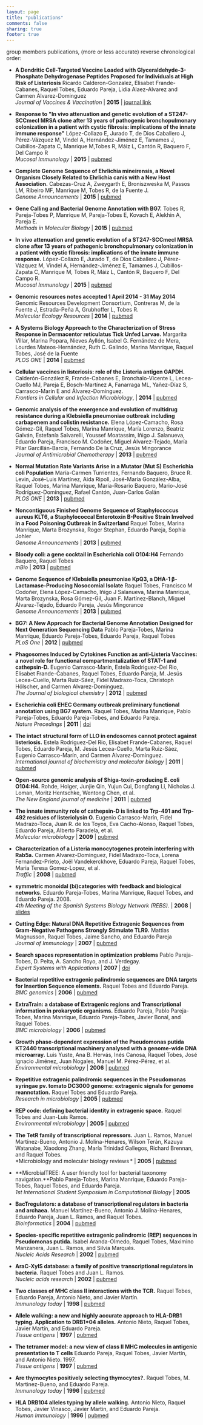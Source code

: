 ```yaml
---
layout: page
title: "publications"
comments: false
sharing: true
footer: true
---
```

 
group members publications, (more or less accurate) reverse chronological order:

- **A Dendritic Cell-Targeted Vaccine Loaded with Glyceraldehyde-3-Phosphate Dehydrogenase Peptides Proposed for Individuals at High Risk of Listeriosis** Ricardo Calderon-Gonzalez, Elisabet Frande-Cabanes, Raquel Tobes, Eduardo Pareja, Lidia Alaez-Alvarez and Carmen Alvarez-Dominguez <br /> *Journal of Vaccines & Vaccination* \| **2015** \| [journal link](http://omicsonline.org/vaccines-vaccination-abstract.php?abstract_id=40246)

- **Response to "In vivo attenuation and genetic evolution of a ST247-SCCmecI MRSA clone after 13 years of pathogenic bronchopulmonary colonization in a patient with cystic fibrosis: implications of the innate immune response"** López-Collazo E, Jurado T, de Dios Caballero J, Pérez-Vázquez M, Vindel A, Hernández-Jiménez E, Tamames J, Cubillos-Zapata C, Manrique M,Tobes R, Máiz L, Cantón R, Baquero F, Del Campo R <br /> *Mucosal Immunology* \| **2015** \| [pubmed](http://www.ncbi.nlm.nih.gov/pubmed/25736458)

- **Complete Genome Sequence of Ehrlichia mineirensis, a Novel Organism Closely Related to Ehrlichia canis with a New Host Association.** Cabezas-Cruz A, Zweygarth E, Broniszweska M, Passos LM, Ribeiro MF, Manrique M, Tobes R, de la Fuente J. <br /> *Genome Announcements* \| **2015** \| [pubmed](http://www.ncbi.nlm.nih.gov/pubmed/25614563)

- **Gene Calling and Bacterial Genome Annotation with BG7.** Tobes R, Pareja-Tobes P, Manrique M, Pareja-Tobes E, Kovach E, Alekhin A, Pareja E.  <br /> *Methods in Molecular Biology* \| **2015** \| [pubmed](http://www.ncbi.nlm.nih.gov/pubmed/25343866)

- **In vivo attenuation and genetic evolution of a ST247-SCCmecI MRSA clone after 13 years of pathogenic bronchopulmonary colonization in a patient with cystic fibrosis: implications of the innate immune response.** López-Collazo E, Jurado T, de Dios Caballero J, Pérez-Vázquez M, Vindel A, Hernández-Jiménez E, Tamames J, Cubillos-Zapata C, Manrique M, Tobes R, Máiz L, Cantón R, Baquero F, Del Campo R. <br /> *Mucosal Immunology* \| **2015** \| [pubmed](http://www.ncbi.nlm.nih.gov/pubmed/25118167)

- **Genomic resources notes accepted 1 April 2014 - 31 May 2014** Genomic Resources Development Consortium, Contreras M, de la Fuente J, Estrada-Peña A, Grubhoffer L, Tobes R. <br /> *Molecular Ecology Resources* \| **2014** \| [pubmed](http://www.ncbi.nlm.nih.gov/pubmed/24976445)

- **A Systems Biology Approach to the Characterization of Stress Response in Dermacentor reticulatus Tick Unfed Larvae.** Margarita Villar, Marina Popara, Nieves Ayllón, Isabel G. Fernández de Mera, Lourdes Mateos-Hernández, Ruth C. Galindo,  Marina Manrique, Raquel Tobes, José de la Fuente <br /> *PLOS ONE* \| **2014** \| [pubmed](http://www.ncbi.nlm.nih.gov/pubmed/24586875)

- **Cellular vaccines in listeriosis: role of the Listeria antigen GAPDH.** Calderón-González R, Frande-Cabanes E, Bronchalo-Vicente L, Lecea-Cuello MJ, Pareja E, Bosch-Martínez A, Fanarraga ML, Yañez-Díaz S, Carrasco-Marín E and Álvarez-Domínguez. <br /> *Frontiers in Cellular and Infection Microbiology*, \| **2014** \| [pubmed](http://www.ncbi.nlm.nih.gov/pubmed/24600592)

- **Genomic analysis of the emergence and evolution of multidrug resistance during a Klebsiella pneumoniae outbreak including carbapenem and colistin resistance.** Elena López-Camacho, Rosa Gómez-Gil, Raquel Tobes, Marina Manrique, María Lorenzo, Beatriz Galván, Estefanía Salvarelli, Youssef Moatassim, Iñigo J. Salanueva, Eduardo Pareja, Francisco M. Codoñer, Miguel Alvarez-Tejado, María Pilar Garcillán-Barcia, Fernando De la Cruz, Jesús Mingorance <br /> *Journal of Antimicrobial Chemotherapy* \| **2013** \| [pubmed](http://www.ncbi.nlm.nih.gov/pubmed/24155060 "http://www.ncbi.nlm.nih.gov/pubmed/24155060")

- **Normal Mutation Rate Variants Arise in a Mutator (Mut S) Escherichia coli Population** María-Carmen Turrientes, Fernando Baquero, Bruce R. Levin, José-Luis Martínez, Aida Ripoll, José-María González-Alba,  Raquel Tobes, Marina Manrique, Maria-Rosario Baquero, Mario-José Rodríguez-Domínguez, Rafael Cantón, Juan-Carlos Galán <br /> *PLOS ONE* \| **2013** \| [pubmed](http://www.ncbi.nlm.nih.gov/pubmed/24069167 "http://www.ncbi.nlm.nih.gov/pubmed/24069167")


- **Noncontiguous Finished Genome Sequence of Staphylococcus aureus KLT6, a Staphylococcal Enterotoxin B-Positive Strain Involved in a Food Poisoning Outbreak in Switzerland** Raquel Tobes, Marina Manrique, Marta Brozynska, Roger Stephan, Eduardo Pareja, Sophia Johler <br /> *Genome Announcements* \| **2013** \| [pubmed](https://www.ncbi.nlm.nih.gov/pubmed/23704175 "https://www.ncbi.nlm.nih.gov/pubmed/23704175")

- **Bloody coli: a gene cocktail in Escherichia coli O104:H4** Fernando Baquero, Raquel Tobes <br /> *mBio* \| **2013** \| [pubmed](https://www.ncbi.nlm.nih.gov/pubmed/23422408 "https://www.ncbi.nlm.nih.gov/pubmed/23422408")

- **Genome Sequence of Klebsiella pneumoniae KpQ3, a DHA-1 β-Lactamase-Producing Nosocomial Isolate** Raquel Tobes, Francisco M Codoñer, Elena López-Camacho, Iñigo J Salanueva, Marina Manrique, Marta Brozynska, Rosa Gómez-Gil, Juan F. Martínez-Blanch, Miguel Álvarez-Tejado, Eduardo Pareja, Jesús Mingorance <br/> *Genome Announcements*  \| **2013** \| [pubmed](https://www.ncbi.nlm.nih.gov/pubmed/23469341 "https://www.ncbi.nlm.nih.gov/pubmed/23469341")

- **BG7: A New Approach for Bacterial Genome Annotation Designed for Next Generation Sequencing Data** Pablo Pareja-Tobes, Marina Manrique, Eduardo Pareja-Tobes, Eduardo Pareja, Raquel Tobes <br/> *PLoS One* \| **2012** \| [pubmed](http://www.ncbi.nlm.nih.gov/pubmed/23185310 "http://www.ncbi.nlm.nih.gov/pubmed/23185310")

- **Phagosomes Induced by Cytokines Function as anti-Listeria Vaccines: a novel role for functional compartmentalization of STAT-1 and cathepsin-D.** Eugenio Carrasco-Marín, Estela Rodriguez-Del Rio, Elisabet Frande-Cabanes, Raquel Tobes, Eduardo Pareja, M. Jesús Lecea-Cuello, Marta Ruiz-Sáez, Fidel Madrazo-Toca, Christoph Hölscher, and Carmen Alvarez-Dominguez. <br/> *The Journal of biological chemistry* \| **2012** \| [pubmed](http://www.ncbi.nlm.nih.gov/pubmed/22337873 "http://www.ncbi.nlm.nih.gov/pubmed/22337873")

- **Escherichia coli EHEC Germany outbreak preliminary functional annotation using BG7 system.** Raquel Tobes, Marina Manrique, Pablo Pareja-Tobes, Eduardo Pareja-Tobes, and Eduardo Pareja. <br/> *Nature Precedings* \| **2011** \| [doi](http://precedings.nature.com/doifinder/10.1038/npre.2011.6001.1 "http://precedings.nature.com/doifinder/10.1038/npre.2011.6001.1")

- **The intact structural form of LLO in endosomes cannot protect against listeriosis.** Estela Rodriguez-Del Rio, Elisabet Frande-Cabanes, Raquel Tobes, Eduardo Pareja, M. Jesús Lecea-Cuello, Marta Ruiz-Sáez, Eugenio Carrasco-Marín, and Carmen Alvarez-Dominguez. <br/> *International journal of biochemistry and molecular biology* \| **2011** \| [pubmed](http://www.ncbi.nlm.nih.gov/pubmed/22003433 "http://www.ncbi.nlm.nih.gov/pubmed/22003433")

- **Open-source genomic analysis of Shiga-toxin-producing E. coli O104:H4.** Rohde, Holger, Junjie Qin, Yujun Cui, Dongfang Li, Nicholas J. Loman, Moritz Hentschke, Wentong Chen, et al. <br/> *The New England journal of medicine* \| **2011** \| [pubmed](http://www.ncbi.nlm.nih.gov/pubmed/21793736 "http://www.ncbi.nlm.nih.gov/pubmed/21793736")

- **The innate immunity role of cathepsin-D is linked to Trp-491 and Trp-492 residues of listeriolysin O.** Eugenio Carrasco-Marín, Fidel Madrazo-Toca, Juan R. de los Toyos, Eva Cacho-Alonso, Raquel Tobes, Eduardo Pareja, Alberto Paradela, et al. <br/>
*Molecular microbiology* \| **2009** \| [pubmed](http://www.ncbi.nlm.nih.gov/pubmed/19389128 "http://www.ncbi.nlm.nih.gov/pubmed/19389128")

- **Characterization of a Listeria monocytogenes protein interfering with Rab5a.**  Carmen Alvarez-Dominguez, Fidel Madrazo-Toca, Lorena Fernandez-Prieto, Joël Vandekerckhove, Eduardo Pareja, Raquel Tobes, Maria Teresa Gomez-Lopez, et al. <br/>
*Traffic* \| **2008** \| [pubmed](http://www.ncbi.nlm.nih.gov/pubmed/18088303 "http://www.ncbi.nlm.nih.gov/pubmed/18088303")

- **symmetric monoidal (bi)categories with feedback and biological networks.** Eduardo Pareja-Tobes, Marina Manrique, Raquel Tobes, and Eduardo Pareja. 2008. <br/> *4th Meeting of the Spanish Systems Biology Network (REBS)*. \| **2008** \| [slides](http://www.slideshare.net/eduardo_pareja_tobes/slidestalk01122008sysbiol2008 "http://www.slideshare.net/eduardo_pareja_tobes/slidestalk01122008sysbiol2008")

- **Cutting Edge: Natural DNA Repetitive Extragenic Sequences from Gram-Negative Pathogens Strongly Stimulate TLR9.** Mattias Magnusson, Raquel Tobes, Jaime Sancho, and Eduardo Pareja <br/> *Journal of Immunology* \| **2007** \| [pubmed](http://www.ncbi.nlm.nih.gov/pubmed/17579017 "http://www.ncbi.nlm.nih.gov/pubmed/17579017")

- **Search spaces representation in optimization problems** Pablo Pareja-Tobes, D. Pelta, A. Sancho Royo, and J. Verdegay. <br/> *Expert Systems with Applications* \| **2007** \| [doi](http://dx.doi.org/10.1016/j.eswa.2007.05.046 "http://dx.doi.org/10.1016/j.eswa.2007.05.046")

- **Bacterial repetitive extragenic palindromic sequences are DNA targets for Insertion Sequence elements.** Raquel Tobes and Eduardo Pareja. <br/> *BMC genomics* \| **2006** \| [pubmed](http://www.ncbi.nlm.nih.gov/pubmed/16563168 "http://www.ncbi.nlm.nih.gov/pubmed/16563168")

- **ExtraTrain: a database of Extragenic regions and Transcriptional information in prokaryotic organisms.** Eduardo Pareja, Pablo Pareja-Tobes, Marina Manrique, Eduardo Pareja-Tobes, Javier Bonal, and Raquel Tobes. <br/> *BMC microbiology* \| **2006** \| [pubmed](http://www.ncbi.nlm.nih.gov/pubmed/16539733 "http://www.ncbi.nlm.nih.gov/pubmed/16539733")

- **Growth phase-dependent expression of the Pseudomonas putida KT2440 transcriptional machinery analysed with a genome-wide DNA microarray.** Luis Yuste, Ana B. Hervás, Inés Canosa, Raquel Tobes, José Ignacio Jiménez, Juan Nogales, Manuel M. Pérez-Pérez, et al. <br/> *Environmental microbiology* \| **2006** \| [pubmed](http://www.ncbi.nlm.nih.gov/pubmed/16343331 "http://www.ncbi.nlm.nih.gov/pubmed/16343331")

- **Repetitive extragenic palindromic sequences in the Pseudomonas syringae pv. tomato DC3000 genome: extragenic signals for genome reannotation.** Raquel Tobes and Eduardo Pareja. <br/> *Research in microbiology* \| **2005** \| [pubmed](http://www.ncbi.nlm.nih.gov/pubmed/15808947 "http://www.ncbi.nlm.nih.gov/pubmed/15808947")

- **REP code: defining bacterial identity in extragenic space.** Raquel Tobes and Juan-Luis Ramos. <br/> *Environmental microbiology* \| **2005** \| [pubmed](http://www.ncbi.nlm.nih.gov/pubmed/15658989 "http://www.ncbi.nlm.nih.gov/pubmed/15658989")

- **The TetR family of transcriptional repressors.** Juan L. Ramos, Manuel Martínez-Bueno, Antonio J. Molina-Henares, Wilson Terán, Kazuya Watanabe, Xiaodong Zhang, María Trinidad Gallegos, Richard Brennan, and Raquel Tobes. <br/> *Microbiology and molecular biology reviews * \| **2005** \| [pubmed](http://www.ncbi.nlm.nih.gov/pubmed/15944459 "http://www.ncbi.nlm.nih.gov/pubmed/15944459")

- **MicrobialTREE: A user friendly tool for bacterial taxonomy navigation.**Pablo Pareja-Tobes, Marina Manrique, Eduardo Pareja-Tobes, Raquel Tobes, and Eduardo Pareja. <br/> *1st International Student Symposium in Computational Biology* \| **2005**

- **BacTregulators: a database of transcriptional regulators in bacteria and archaea.** Manuel Martínez-Bueno, Antonio J. Molina-Henares, Eduardo Pareja, Juan L. Ramos, and Raquel Tobes. <br/> *Bioinformatics* \| **2004** \| [pubmed](http://www.ncbi.nlm.nih.gov/pubmed/15166024 "http://www.ncbi.nlm.nih.gov/pubmed/15166024")

- **Species-specific repetitive extragenic palindromic (REP) sequences in Pseudomonas putida.** Isabel Aranda-Olmedo, Raquel Tobes, Maximino Manzanera, Juan L. Ramos, and Silvia Marqués. <br/> *Nucleic Acids Research* \| **2002** \| [pubmed](http://www.ncbi.nlm.nih.gov/pubmed/11937637 "http://www.ncbi.nlm.nih.gov/pubmed/11937637")

- **AraC-XylS database: a family of positive transcriptional regulators in bacteria.** Raquel Tobes and Juan L. Ramos. <br/> *Nucleic acids research* \| **2002** \| [pubmed](http://www.ncbi.nlm.nih.gov/pubmed/11752325 "http://www.ncbi.nlm.nih.gov/pubmed/11752325")

- **Two classes of MHC class II interactions with the TCR.** Raquel Tobes, Eduardo Pareja, Antonio Nieto, and Javier Martín. <br/> *Immunology today* \| **1998** \| [pubmed](http://www.ncbi.nlm.nih.gov/pubmed/9577098 "http://www.ncbi.nlm.nih.gov/pubmed/9577098")

- **Allele walking: a new and highly accurate approach to HLA-DRB1 typing. Application to DRB1\*04 alleles.** Antonio Nieto, Raquel Tobes, Javier Martín, and Eduardo Pareja. <br/> *Tissue antigens* \| **1997** \| [pubmed](http://www.ncbi.nlm.nih.gov/pubmed/9062970 "http://www.ncbi.nlm.nih.gov/pubmed/9062970")

- **The tetramer model: a new view of class II MHC molecules in antigenic presentation to T cells** Eduardo Pareja, Raquel Tobes, Javier Martín, and Antonio Nieto. 1997. <br/> *Tissue antigens* \| **1997** \| [pubmed](http://www.ncbi.nlm.nih.gov/pubmed/9389315 "http://www.ncbi.nlm.nih.gov/pubmed/9389315")

- **Are thymocytes positively selecting thymocytes?.** Raquel Tobes, M. Martìnez-Bueno, and Eduardo Pareja. <br/> *Immunology today* \| **1996** \| [pubmed](http://www.ncbi.nlm.nih.gov/pubmed/8763822 "http://www.ncbi.nlm.nih.gov/pubmed/8763822")

- **HLA DRB104 alleles typing by allele walking.** Antonio Nieto, Raquel Tobes, Javier Vinasco, Javier Martin, and Eduardo Pareja. <br/> *Human Immunology* \| **1996** \| [pubmed](http://www.ncbi.nlm.nih.gov/pubmed/9062970 "http://www.ncbi.nlm.nih.gov/pubmed/9062970")





























